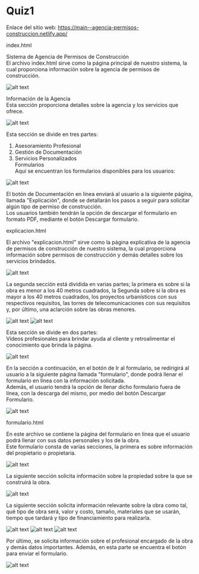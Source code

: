 # Quiz1

Enlace del sitio web: https://main--agencia-permisos-construccion.netlify.app/


index.html  

Sistema de Agencia de Permisos de Construcción  
El archivo index.html sirve como la página principal de nuestro sistema, la cual proporciona información sobre la agencia de permisos de construcción.

![alt text](images/image.png)

Información de la Agencia  
Esta sección proporciona detalles sobre la agencia y los servicios que ofrece.

![alt text](images/image-1.png)

Esta sección se divide en tres partes:  
1. Asesoramiento Profesional  
2. Gestión de Documentación  
3. Servicios Personalizados  
Formularios  
Aquí se encuentran los formularios disponibles para los usuarios:

![alt text](images/image-2.png)

El botón de Documentación en línea enviará al usuario a la siguiente página, llamada "Explicación", donde se detallarán los pasos a seguir para solicitar algún tipo de permiso de construcción.  
Los usuarios también tendrán la opción de descargar el formulario en formato PDF, mediante el botón Descargar formulario.  

explicacion.html  

El archivo "explicacion.html" sirve como la página explicativa de la agencia de permisos de construcción de nuestro sistema, la cual proporciona información sobre permisos de construcción y demás detalles sobre los servicios brindados.


![alt text](/images/image-3.png)

La segunda sección está dividida en varias partes; la primera es sobre si la obra es menor a los 40 metros cuadrados, la Segunda sobre si la obra es mayor a los 40 metros cuadrados, los proyectos urbanísticos con sus  respectivos requisitos, las torres de telecomunicaciones con sus requisitos y, por último, una aclarción sobre las obras menores.

![alt text](/images/image-4.png)
![alt text](/images/image-5.png)

Esta sección se divide en dos partes:  
Vídeos profesionales para brindar ayuda al cliente y retroalimentar el conocimiento que brinda la página.

![alt text](/images/image-6.png)

En la sección a continuación, en el botón de Ir al formulario, se redirigirá al usuario a la siguiente página llamada "formulario", donde podrá llenar el formulario en línea con la información solicitada.  
Además, el usuario tendrá la opción de llenar dicho formulario fuera de línea, con la descarga del mismo, por medio del botón Descargar Formulario.  

![alt text](/images/image-7.png)


formulario.html

En este archivo se contiene la página del formulario en línea que el usuario podrá llenar con sus datos personales y los de la obra.  
Este formulario consta de varias secciones, la primera es sobre información del propietario o propietaria.

![alt text](/images/image-8.png)

La siguiente sección solicita información sobre la propiedad sobre la que se construirá la obra.

![alt text](/images/image-9.png)

La siguiente sección solicita información relevante sobre la obra como tal, qué tipo de obra será, valor y costo, tamaño, materiales que se usarán, tiempo que tardará y tipo de financiamiento para realizarla.

![alt text](/images/image-10.png)
![alt text](/images/image-11.png)
![alt text](/images/image-12.png)

Por último, se solicita información sobre el profesional encargado de la obra y demás datos importantes. Además, en esta parte se encuentra el botón para enviar el formulario.

![alt text](/images/image-13.png)